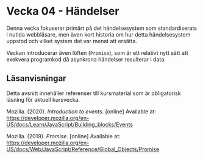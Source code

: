 # Vecka 04 - Händelser

Denna vecka fokuserar primärt på det händelsesystem som standardiserats i nutida webbläsare, men även kort historia om hur detta händelsesystem uppstod och vilket system det var menat att ersätta.

Veckan introducerar även löften (`Promise`), som är ett relativt nytt sätt att exekvera programkod då asynkrona händelser resulterar i data.

## Läsanvisningar

Detta avsnitt innehåller referenser till kursmaterial som är obligatorisk läsning för aktuell kursvecka.

Mozilla. (2020). *Introduction to events*. [online] Available at: https://developer.mozilla.org/en-US/docs/Learn/JavaScript/Building_blocks/Events

Mozilla. (2019). *Promise*. [online] Available at: https://developer.mozilla.org/en-US/docs/Web/JavaScript/Reference/Global_Objects/Promise

